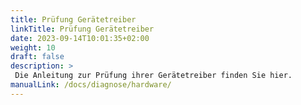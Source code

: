 ```yaml
---
title: Prüfung Gerätetreiber
linkTitle: Prüfung Gerätetreiber 
date: 2023-09-14T10:01:35+02:00
weight: 10
draft: false
description: >
 Die Anleitung zur Prüfung ihrer Gerätetreiber finden Sie hier.
manualLink: /docs/diagnose/hardware/
---
```

<script>
  window.location.href = "/docs/diagnose/hardware/";
</script>
